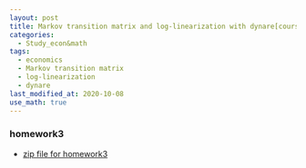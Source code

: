 ```yaml
---
layout: post
title: Markov transition matrix and log-linearization with dynare[course by_prof. Kim]
categories:
  - Study_econ&math
tags:
  - economics
  - Markov transition matrix
  - log-linearization
  - dynare
last_modified_at: 2020-10-08
use_math: true
---
```

### homework3

* [zip file for homework3](https://drive.google.com/file/d/1gbqDBIMi0wzAdkFgrrrRycykdh-fwFYQ/view?usp=sharing)

